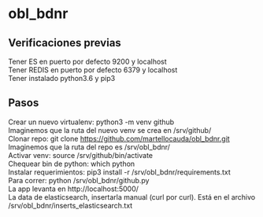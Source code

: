 # obl_bdnr

## Verificaciones previas
Tener ES en puerto por defecto 9200 y localhost <br />
Tener REDIS en puerto por defecto 6379 y localhost <br />
Tener instalado python3.6 y pip3 <br />

## Pasos
Crear un nuevo virtualenv: python3 -m venv github <br />
Imaginemos que la ruta del nuevo venv se crea en /srv/github/ <br />
Clonar repo: git clone https://github.com/martellocauda/obl_bdnr.git <br />
Imaginemos que la ruta del repo es /srv/obl_bdnr/ <br />
Activar venv: source /srv/github/bin/activate <br />
Chequear bin de python: which python <br />
Instalar requerimientos: pip3 install -r /srv/obl_bdnr/requirements.txt <br />
Para correr: python /srv/obl_bdnr/github.py <br />
La app levanta en http://localhost:5000/ <br />
La data de elasticsearch, insertarla manual (curl por curl). Está en el archivo /srv/obl_bdnr/inserts_elasticsearch.txt <br />
